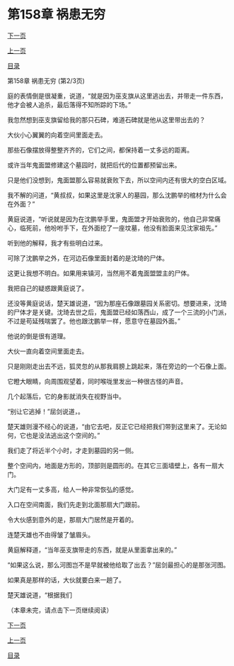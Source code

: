 <h1>第158章    祸患无穷</h1>
            <div><p><a href="./473_%E7%AC%AC158%E7%AB%A0_%E7%A5%B8%E6%82%A3%E6%97%A0%E7%A9%B7.md">下一页</a></p><p><a href="./471_%E7%AC%AC158%E7%AB%A0_%E7%A5%B8%E6%82%A3%E6%97%A0%E7%A9%B7.md">上一页</a></p><p><a href="../">目录</a></p></div>
            <div><p>第158章    祸患无穷 (第2/3页)</p><p>庭的表情倒是很凝重，说道，“就是因为巫支旗从这里逃出去，并带走一件东西，他才会被人追杀，最后落得不知所踪的下场。”</p><p>我忽然想到巫支旗留给我的那只石碑，难道石碑就是他从这里带出去的？</p><p>大伙小心翼翼的向着空间里面走去。</p><p>那些石像摆放得整整齐齐的，它们之间，都保持着一丈多远的距离。</p><p>或许当年鬼面盟修建这个墓园时，就把后代的位置都预留出来。</p><p>只是他们没想到，鬼面盟那么容易就衰败下去，所以空间内还有很大的空白区域。</p><p>我不解的问道，“黄叔叔，如果这里是沈家人的墓园，那么沈鹏举的棺材为什么会在外面？”</p><p>黄庭说道，“听说就是因为在沈鹏举手里，鬼面盟才开始衰败的，他自己非常痛心，临死前，他吩咐手下，在外面挖了一座坟墓，他没有脸面来见沈家祖先。”</p><p>听到他的解释，我才有些明白过来。</p><p>可除了沈鹏举之外，在河边石像里面封着的是沈琦的尸体。</p><p>这更让我想不明白。如果用来镇河，当然用不着鬼面盟盟主的尸体。</p><p>我把自己的疑惑跟黄庭说了。</p><p>还没等黄庭说话，楚天雄说道，“因为那座石像跟墓园关系密切。想要进来，沈琦的尸体才是关键。沈琦去世之后，鬼面盟已经如落西山，成了一个三流的小门派，不过是苟延残喘罢了。他也跟沈鹏举一样，愿意守在墓园外面。”</p><p>他说的倒是很有道理。</p><p>大伙一直向着空间里面走去。</p><p>只是刚刚走出去不远，狐灵忽的从那我肩膀上跳起来，落在旁边的一个石像上面。</p><p>它瞪大眼睛，向周围观望着，同时喉咙里发出一种很古怪的声音。</p><p>几个起落后，它的身影就消失在视野当中。</p><p>“别让它逃掉！”屈剑说道，。</p><p>楚天雄则漫不经心的说道，“由它去吧，反正它已经把我们带到这里来了。无论如何，它也是没法逃出这个空间的。”</p><p>我们走了将近半个小时，才走到墓园的另一侧。</p><p>整个空间内，地面是方形的，顶部则是圆形的。在其它三面墙壁上，各有一扇大门。</p><p>大门足有一丈多高，给人一种非常恢弘的感觉。</p><p>入口在空间南面，我们先走到北面那扇大门跟前。</p><p>令大伙感到意外的是，那扇大门居然是开着的。</p><p>连楚天雄也不由得皱了皱眉头。</p><p>黄庭解释道，“当年巫支旗带走的东西，就是从里面拿出来的。”</p><p>“如果这么说，那么河图岂不是早就被他给取了出去？”屈剑最担心的是那张河图。</p><p>如果真是那样的话，大伙就要白来一趟了。</p><p>楚天雄说道，“根据我们</p><p>（本章未完，请点击下一页继续阅读）</p></div>
            <div><p><a href="./473_%E7%AC%AC158%E7%AB%A0_%E7%A5%B8%E6%82%A3%E6%97%A0%E7%A9%B7.md">下一页</a></p><p><a href="./471_%E7%AC%AC158%E7%AB%A0_%E7%A5%B8%E6%82%A3%E6%97%A0%E7%A9%B7.md">上一页</a></p><p><a href="../">目录</a></p></div>